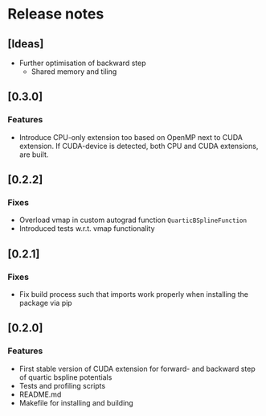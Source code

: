 # Release notes

## [Ideas]

- Further optimisation of backward step
    * Shared memory and tiling

## [0.3.0]

### Features

- Introduce CPU-only extension too based on OpenMP next to CUDA extension. If CUDA-device
    is detected, both CPU and CUDA extensions, are built.

## [0.2.2]

### Fixes

- Overload vmap in custom autograd function `QuarticBSplineFunction`
- Introduced tests w.r.t. vmap functionality

## [0.2.1]

### Fixes

- Fix build process such that imports work properly when installing the package via pip

## [0.2.0]

### Features

- First stable version of CUDA extension for forward- and backward step of quartic
    bspline potentials
- Tests and profiling scripts
- README.md
- Makefile for installing and building

